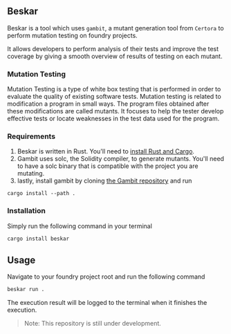 ## Beskar 

Beskar is a tool which uses `gambit`, a mutant generation tool from `Certora` to perform mutation testing on foundry projects. 

It allows developers to perform analysis of their tests and improve the test coverage by giving a smooth overview of results of testing on each mutant. 

### Mutation Testing 
Mutation Testing is a type of white box testing that is performed in order to evaluate the quality of existing software tests. Mutation testing is related to modification a program in small ways. The program files obtained after these modifications are called mutants. It focuses to help the tester develop effective tests or locate weaknesses in the test data used for the program. 

### Requirements 
1. Beskar is written in Rust. You'll need to [install Rust and
   Cargo](https://www.rust-lang.org/tools/install).
2. Gambit uses solc, the Solidity compiler, to generate mutants. You'll need to have a solc binary that is compatible with the project you are mutating.
3. lastly, install gambit by cloning [the Gambit repository](https://github.com/Certora/gambit) and run

```
cargo install --path .
```


### Installation

Simply run the following command in your terminal
```bash
cargo install beskar
```

## Usage 

Navigate to your foundry project root and run the following command

``` bash
beskar run .
```
The execution result will be logged to the terminal when it finishes the execution.

> Note: This repository is still under development.
